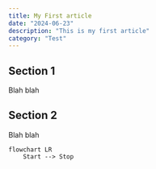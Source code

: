 ```yaml
---
title: My First article
date: "2024-06-23"
description: "This is my first article"
category: "Test"
---
```


## Section 1

Blah blah

## Section 2

Blah blah

```mermaid
flowchart LR
    Start --> Stop
```
